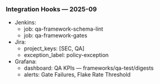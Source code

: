 ### Integration Hooks — 2025-09

- Jenkins:
  - job: qa-framework-schema-lint
  - job: qa-framework-gates
- Jira:
  - project_keys: [SEC, QA]
  - exception_label: policy-exception
- Grafana:
  - dashboard: QA KPIs — frameworks/qa-test/digests
  - alerts: Gate Failures, Flake Rate Threshold